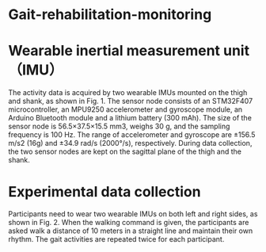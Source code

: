 # Gait-rehabilitation-monitoring
# Wearable inertial measurement unit（IMU）
The activity data is acquired by two wearable IMUs mounted on the thigh and shank, as shown in Fig. 1. The sensor node consists of an STM32F407 microcontroller, an MPU9250 accelerometer and gyroscope module, an Arduino Bluetooth module and a lithium battery (300 mAh). The size of the sensor node is 56.5×37.5×15.5 mm3, weighs 30 g, and the sampling frequency is 100 Hz. The range of accelerometer and gyroscope are ±156.5 m/s2 (16g) and ±34.9 rad/s (2000°/s), respectively. During data collection, the two sensor nodes are kept on the sagittal plane of the thigh and the shank. 
# Experimental data collection
Participants need to wear two wearable IMUs on both left and right sides, as shown in Fig. 2. When the walking command is given, the participants are asked walk a distance of 10 meters in a straight line and maintain their own rhythm. The gait activities are repeated twice for each participant.
